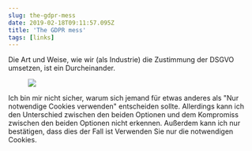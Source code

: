 ```yaml
---
slug: the-gdpr-mess
date: 2019-02-18T09:11:57.095Z
title: 'The GDPR mess'
tags: [links]
---
```

Die Art und Weise, wie wir (als Industrie) die Zustimmung der DSGVO umsetzen, ist ein Durcheinander.

<figure>
  <img src="/images/2019-02-18-the-gdpr-mess.jpeg">
</figure>

Ich bin mir nicht sicher, warum sich jemand für etwas anderes als &quot;Nur notwendige Cookies verwenden&quot; entscheiden sollte. Allerdings kann ich den Unterschied zwischen den beiden Optionen und dem Kompromiss zwischen den beiden Optionen nicht erkennen. Außerdem kann ich nur bestätigen, dass dies der Fall ist Verwenden Sie nur die notwendigen Cookies.
